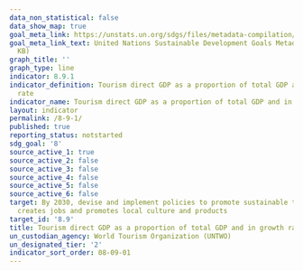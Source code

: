 ```yaml
---
data_non_statistical: false
data_show_map: true
goal_meta_link: https://unstats.un.org/sdgs/files/metadata-compilation/Metadata-Goal-8.pdf
goal_meta_link_text: United Nations Sustainable Development Goals Metadata (PDF 526
  KB)
graph_title: ''
graph_type: line
indicator: 8.9.1
indicator_definition: Tourism direct GDP as a proportion of total GDP and in growth
  rate
indicator_name: Tourism direct GDP as a proportion of total GDP and in growth rate
layout: indicator
permalink: /8-9-1/
published: true
reporting_status: notstarted
sdg_goal: '8'
source_active_1: true
source_active_2: false
source_active_3: false
source_active_4: false
source_active_5: false
source_active_6: false
target: By 2030, devise and implement policies to promote sustainable tourism that
  creates jobs and promotes local culture and products
target_id: '8.9'
title: Tourism direct GDP as a proportion of total GDP and in growth rate
un_custodian_agency: World Tourism Organization (UNTWO)
un_designated_tier: '2'
indicator_sort_order: 08-09-01
---
```

